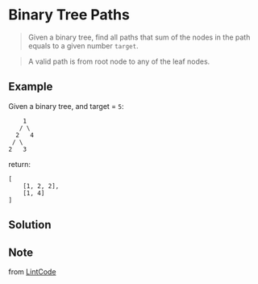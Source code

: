 # Binary Tree Paths

> Given a binary tree, find all paths that sum of the nodes in the path equals to a given number `target`.

> A valid path is from root node to any of the leaf nodes.

## Example

Given a binary tree, and target = `5`:

```
    1
   / \
  2   4
 / \
2   3
```

return:

```
[
	[1, 2, 2],
	[1, 4]
]
```

## Solution


## Note

from [LintCode](http://www.lintcode.com/en/problem/binary-tree-path-sum/)